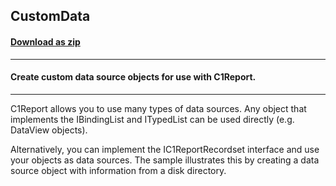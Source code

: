 ## CustomData
#### [Download as zip](https://grapecity.github.io/DownGit/#/home?url=https://github.com/GrapeCity/ComponentOne-WinForms-Samples/tree/master/NetFramework\Reports\C1Report\VB\CustomData)
____
#### Create custom data source objects for use with C1Report.
____
C1Report allows you to use many types of data sources. Any object that implements the IBindingList and ITypedList can be used directly (e.g. DataView objects). 

Alternatively, you can implement the IC1ReportRecordset interface and use your objects as data sources. The sample illustrates this by creating a data source object with information from a disk directory. 
